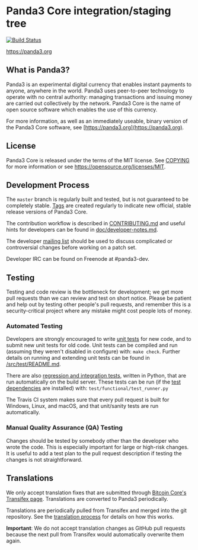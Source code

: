 Panda3 Core integration/staging tree
=====================================

[![Build Status](https://travis-ci.org/panda3-project/panda3.svg?branch=master)](https://travis-ci.org/panda3-project/panda3)

https://panda3.org

What is Panda3?
----------------

Panda3 is an experimental digital currency that enables instant payments to
anyone, anywhere in the world. Panda3 uses peer-to-peer technology to operate
with no central authority: managing transactions and issuing money are carried
out collectively by the network. Panda3 Core is the name of open source
software which enables the use of this currency.

For more information, as well as an immediately useable, binary version of
the Panda3 Core software, see [https://panda3.org](https://panda3.org).

License
-------

Panda3 Core is released under the terms of the MIT license. See [COPYING](COPYING) for more
information or see https://opensource.org/licenses/MIT.

Development Process
-------------------

The `master` branch is regularly built and tested, but is not guaranteed to be
completely stable. [Tags](https://github.com/panda3-project/panda3/tags) are created
regularly to indicate new official, stable release versions of Panda3 Core.

The contribution workflow is described in [CONTRIBUTING.md](CONTRIBUTING.md)
and useful hints for developers can be found in [doc/developer-notes.md](doc/developer-notes.md).

The developer [mailing list](https://groups.google.com/forum/#!forum/panda3-dev)
should be used to discuss complicated or controversial changes before working
on a patch set.

Developer IRC can be found on Freenode at #panda3-dev.

Testing
-------

Testing and code review is the bottleneck for development; we get more pull
requests than we can review and test on short notice. Please be patient and help out by testing
other people's pull requests, and remember this is a security-critical project where any mistake might cost people
lots of money.

### Automated Testing

Developers are strongly encouraged to write [unit tests](src/test/README.md) for new code, and to
submit new unit tests for old code. Unit tests can be compiled and run
(assuming they weren't disabled in configure) with: `make check`. Further details on running
and extending unit tests can be found in [/src/test/README.md](/src/test/README.md).

There are also [regression and integration tests](/test), written
in Python, that are run automatically on the build server.
These tests can be run (if the [test dependencies](/test) are installed) with: `test/functional/test_runner.py`

The Travis CI system makes sure that every pull request is built for Windows, Linux, and macOS, and that unit/sanity tests are run automatically.

### Manual Quality Assurance (QA) Testing

Changes should be tested by somebody other than the developer who wrote the
code. This is especially important for large or high-risk changes. It is useful
to add a test plan to the pull request description if testing the changes is
not straightforward.

Translations
------------

We only accept translation fixes that are submitted through [Bitcoin Core's Transifex page](https://www.transifex.com/projects/p/bitcoin/).
Translations are converted to Panda3 periodically.

Translations are periodically pulled from Transifex and merged into the git repository. See the
[translation process](doc/translation_process.md) for details on how this works.

**Important**: We do not accept translation changes as GitHub pull requests because the next
pull from Transifex would automatically overwrite them again.
